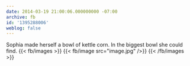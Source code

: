 ```yaml
---
date: 2014-03-19 21:00:06.000000000 -07:00
archive: fb
id: '1395288006'
weblog: false
---
```


Sophia made herself a bowl of kettle corn. In the biggest bowl she could find.
{{< fb/images >}}
{{< fb/image src="image.jpg" />}}
{{< /fb/images >}}
